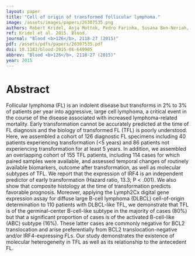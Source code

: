 ```yaml
---
layout: paper
title: "Cell of origin of transformed follicular lymphoma."
image: /assets/images/papers/26307535.png
authors: Robert Kridel, Anja Mottok, Pedro Farinha, Susana Ben-Neriah, Daisuke Ennishi, Yvonne Zheng, Elizabeth A Chavez, Hennady P Shulha, King Tan, Fong Chun Chan, Merrill Boyle, Barbara Meissner, Adele Telenius, Laurie H Sehn, Marco A Marra, Sohrab P Shah, Christian Steidl, Joseph M Connors, David W Scott, Randy D Gascoyne
ref: Kridel et al. 2015. Blood.
journal: "Blood <b>126</b>, 2118-27 (2015)"
pdf: /assets/pdfs/papers/26307535.pdf
doi: 10.1182/blood-2015-06-649905
abbrev: "Blood <b>126</b>, 2118-27 (2015)"
year: 2015
---
```


# Abstract

Follicular lymphoma (FL) is an indolent disease but transforms in 2% to 3% of patients per year into aggressive, large cell lymphoma, a critical event in the course of the disease associated with increased lymphoma-related mortality. Early transformation cannot be accurately predicted at the time of FL diagnosis and the biology of transformed FL (TFL) is poorly understood. Here, we assembled a cohort of 126 diagnostic FL specimens including 40 patients experiencing transformation (<5 years) and 86 patients not experiencing transformation for at least 5 years. In addition, we assembled an overlapping cohort of 155 TFL patients, including 114 cases for which paired samples were available, and assessed temporal changes of routinely available biomarkers, outcome after transformation, as well as molecular subtypes of TFL. We report that the expression of IRF4 is an independent predictor of early transformation (Hazard ratio, 13.3; P < .001). We also show that composite histology at the time of transformation predicts favorable prognosis. Moreover, applying the Lymph2Cx digital gene expression assay for diffuse large B-cell lymphoma (DLBCL) cell-of-origin determination to 110 patients with DLBCL-like TFL, we demonstrate that TFL is of the germinal-center B-cell-like subtype in the majority of cases (80%) but that a significant proportion of cases is of the activated B-cell-like (ABC) subtype (16%). These latter cases are commonly negative for BCL2 translocation and arise preferentially from BCL2 translocation-negative and/or IRF4-expressing FLs. Our study demonstrates the existence of molecular heterogeneity in TFL as well as its relationship to the antecedent FL.


